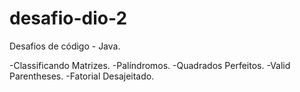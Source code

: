 # desafio-dio-2
Desafios de código - Java.

-Classificando Matrizes.
-Palíndromos.
-Quadrados Perfeitos.
-Valid Parentheses.
-Fatorial Desajeitado.
